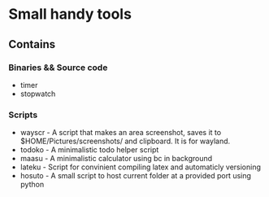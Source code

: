 # Small handy tools

## Contains

### Binaries && Source code

- timer
- stopwatch

### Scripts

- wayscr - A script that makes an area screenshot, saves it to $HOME/Pictures/screenshots/ and clipboard. It is for wayland.
- todoko - A minimalistic todo helper script
- maasu - A minimalistic calculator using bc in background
- lateku - Script for convinient compiling latex and automaticly versioning
- hosuto - A small script to host current folder at a provided port using python

